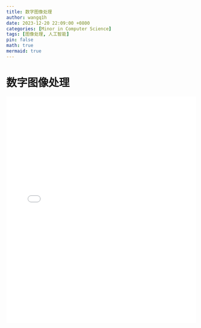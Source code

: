 ```yaml
---
title: 数字图像处理
author: wangq1h
date: 2023-12-20 22:09:00 +0800
categories: [Minor in Computer Science]
tags: [图像处理, 人工智能]
pin: false
math: true
mermaid: true
---
```

# 数字图像处理
<embed src="/assets/img/posts/数字图像处理/main.pdf" type="application/pdf" width="100%" height="600px" />